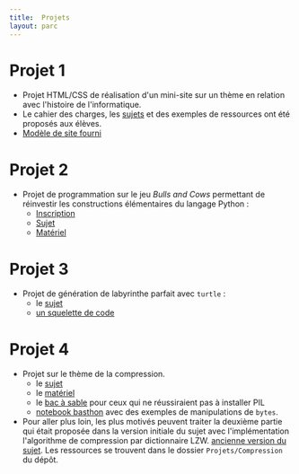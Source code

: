 ```yaml
---
title:  Projets
layout: parc
---
```


# Projet 1

* Projet HTML/CSS de réalisation d'un mini-site sur un thème en relation avec l'histoire de l'informatique. 
* Le cahier des charges, les [sujets](sujets-html-css.md) et des exemples de ressources ont été proposés aux élèves.
* [Modèle de site fourni](Projets/HTML-CSS-Histoire/modele.zip)

# Projet 2

* Projet de programmation sur le jeu _Bulls and Cows_ permettant de réinvestir les constructions élémentaires du langage Python :
  * [Inscription](https://cloud-lyon.beta.education.fr/s/CZQ256P9zNbAbN7)
  * [Sujet](Projets/BullsCows/PremiereNSI-DM-BullsCows-2021V1.pdf)
  * [Matériel](Projets/BullsCows/ProjetBullsCows.zip)


# Projet 3

* Projet de génération de labyrinthe parfait avec `turtle` :   
  *  le [sujet](Projets/Labyrinthe/Projet_Laby.pdf)
  *  [un squelette de code](Projets/Labyrinthe/squelette_laby.py)

# Projet 4

* Projet sur le thème de la compression.
    * le [sujet](Projets/Compression/PremiereNSI-DM-Compression-2021V2.pdf)
    * le [matériel](Projets/Compression/materiel_compression_eleve.zip)
    * le [bac à sable](https://mybinder.org/v2/gh/parc-nsi/premiere-nsi/master?filepath=Projets/Compression/sandbox_PIL.ipynb) pour ceux qui ne réussiraient pas à installer PIL
    * [notebook basthon](https://frama.link/ExemplesOperationsBytes2)   avec des exemples de manipulations de `bytes`. 
* Pour aller plus loin, les plus motivés peuvent traiter la deuxième partie qui était proposée dans la version initiale du sujet avec l'implémentation l'algorithme de compression par dictionnaire LZW.  [ancienne version du sujet](Projets/Compression/PremiereNSI-DM-Compression-2021V1.pdf). Les ressources se trouvent dans le dossier `Projets/Compression` du dépôt.

   
